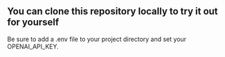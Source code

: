 ## You can clone this repository locally to try it out for yourself

Be sure to add a .env file to your project directory and set your OPENAI_API_KEY.

